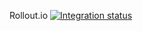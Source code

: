 Rollout.io
[![Integration status](https://localhost.rollout.io:9000/badges/5c0fbcce2d273e507b974dc7)](https://localhost.rollout.io:9000/app/5bb36be622a72a7d6c88585a/settings/info)